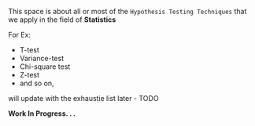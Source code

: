 
This space is about all or most of the `Hypothesis Testing Techniques` that we apply in the field of **Statistics**

For Ex:
- T-test
- Variance-test
- Chi-square test
- Z-test
- and so on, 

will update with the exhaustie list later - TODO


**Work In Progress. . .**
